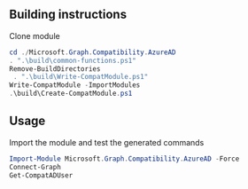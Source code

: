 ## Building instructions
Clone module

```powershell
cd ./Microsoft.Graph.Compatibility.AzureAD
. ".\build\common-functions.ps1"
Remove-BuildDirectories
 . ".\build\Write-CompatModule.ps1"
Write-CompatModule -ImportModules
.\build\Create-CompatModule.ps1
```

## Usage
Import the module and test the generated commands

```powershell
Import-Module Microsoft.Graph.Compatibility.AzureAD -Force
Connect-Graph
Get-CompatADUser
```

